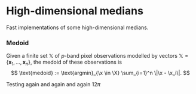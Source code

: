 # High-dimensional medians

Fast implementations of some high-dimensional medians.


### Medoid

Given a finite set $\mathbb{X}$ of $p$-band pixel observations modelled by vectors $\mathbb{X}=\{\mathbf{x}_1, \ldots, \mathbf{x}_n\}$, the medoid of these observations is
$$
  \text{medoid} := \text{argmin}_{\x \in \X} \sum_{i=1}^n \|\x - \x_i\|.
$$

Testing again and again and again $12\pi$